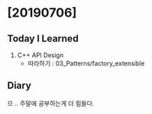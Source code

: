 # [20190706] 

## Today I Learned
1. C++ API Design
   * 따라하기 : 03_Patterns/factory_extensible

## Diary
으 .. 주말에 공부하는게 더 힘들다. <br>
